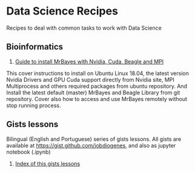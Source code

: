 # Data Science Recipes
Recipes to deal with common tasks to work with Data Science

## Bioinformatics
1. [Guide to install MrBayes with Nvidia, Cuda, Beagle and MPI](https://github.com/jobdiogenes/data-science-recipes/blob/master/mrbayes/install-ubuntu-cuda-mpi.md)

This cover instructions to install on Ubuntu Linux 18.04, the latest version Nvidia Drivers and GPU Cuda support directly from Nvidia site, MPI Multiprocess and others required packages from ubuntu repository. 
And Install the latest default (master) MrBayes and Beagle Library from git repository.
Cover also how to access and use MrBayes remotely without stop running process.

## Gists lessons
Bilingual (English and Portuguese) series of gists lessons. All gists are available at https://gist.github.com/jobdiogenes, and also as jupyter notebook (.ipynb) 
1. [Index of this gists lessons](https://github.com/jobdiogenes/data-science-recipes/blob/master/index.md)